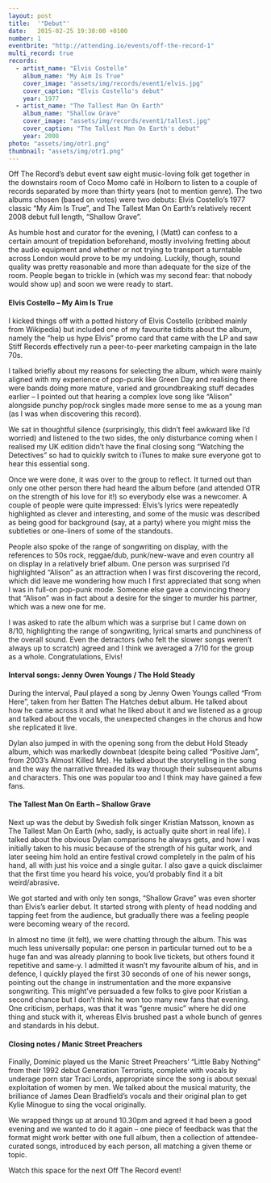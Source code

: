 ```yaml
---
layout: post
title:  '"Debut"'
date:   2015-02-25 19:30:00 +0100
number: 1
eventbrite: "http://attending.io/events/off-the-record-1"
multi_record: true
records:
  - artist_name: "Elvis Costello"
    album_name: "My Aim Is True"
    cover_image: "assets/img/records/event1/elvis.jpg"
    cover_caption: "Elvis Costello's debut"
    year: 1977
  - artist_name: "The Tallest Man On Earth"
    album_name: "Shallow Grave"
    cover_image: "assets/img/records/event1/tallest.jpg"
    cover_caption: "The Tallest Man On Earth's debut"
    year: 2008
photo: "assets/img/otr1.png"
thumbnail: "assets/img/otr1.png"
---
```


Off The Record’s debut event saw eight music-loving folk get together in the downstairs room of Coco Momo café in Holborn to listen to a couple of records separated by more than thirty years (not to mention genre). The two albums chosen (based on votes) were two debuts: Elvis Costello’s 1977 classic “My Aim Is True”, and The Tallest Man On Earth’s relatively recent 2008 debut full length, “Shallow Grave”.

As humble host and curator for the evening, I (Matt) can confess to a certain amount of trepidation beforehand, mostly involving fretting about the audio equipment and whether or not trying to transport a turntable across London would prove to be my undoing. Luckily, though, sound quality was pretty reasonable and more than adequate for the size of the room. People began to trickle in (which was my second fear: that nobody would show up) and soon we were ready to start. 

#### Elvis Costello &ndash; My Aim Is True

I kicked things off with a potted history of Elvis Costello (cribbed mainly from Wikipedia) but included one of my favourite tidbits about the album, namely the “help us hype Elvis” promo card that came with the LP and saw Stiff Records effectively run a peer-to-peer marketing campaign in the late 70s.

I talked briefly about my reasons for selecting the album, which were mainly aligned with my experience of pop-punk like Green Day and realising there were bands doing more mature, varied and groundbreaking stuff decades earlier – I pointed out that hearing a complex love song like “Alison” alongside punchy pop/rock singles made more sense to me as a young man (as I was when discovering this record).

We sat in thoughtful silence (surprisingly, this didn’t feel awkward like I’d worried) and listened to the two sides, the only disturbance coming when I realised my UK edition didn’t have the final closing song “Watching the Detectives” so had to quickly switch to iTunes to make sure everyone got to hear this essential song.

Once we were done, it was over to the group to reflect. It turned out than only one other person there had heard the album before (and attended OTR on the strength of his love for it!) so everybody else was a newcomer. A couple of people were quite impressed: Elvis’s lyrics were repeatedly highlighted as clever and interesting, and some of the music was described as being good for background (say, at a party) where you might miss the subtleties or one-liners of some of the standouts.

People also spoke of the range of songwriting on display, with the references to 50s rock, reggae/dub, punk/new-wave and even country all on display in a relatively brief album. One person was surprised I’d highlighted “Alison” as an attraction when I was first discovering the record, which did leave me wondering how much I first appreciated that song when I was in full-on pop-punk mode. Someone else gave a convincing theory that “Alison” was in fact about a desire for the singer to murder his partner, which was a new one for me.

I was asked to rate the album which was a surprise but I came down on 8/10, highlighting the range of songwriting, lyrical smarts and punchiness of the overall sound. Even the detractors (who felt the slower songs weren’t always up to scratch) agreed and I think we averaged a 7/10 for the group as a whole. Congratulations, Elvis!

#### Interval songs: Jenny Owen Youngs / The Hold Steady

During the interval, Paul played a song by Jenny Owen Youngs called “From Here”, taken from her Batten The Hatches debut album. He talked about how he came across it and what he liked about it and we listened as a group and talked about the vocals, the unexpected changes in the chorus and how she replicated it live.

Dylan also jumped in with the opening song from the debut Hold Steady album, which was markedly downbeat (despite being called “Positive Jam”, from 2003’s Almost Killed Me). He talked about the storytelling in the song and the way the narrative threaded its way through their subsequent albums and characters. This one was popular too and I think may have gained a few fans.

#### The Tallest Man On Earth &ndash; Shallow Grave

Next up was the debut by Swedish folk singer Kristian Matsson, known as The Tallest Man On Earth (who, sadly, is actually quite short in real life). I talked about the obvious Dylan comparisons he always gets, and how I was initially taken to his music because of the strength of his guitar work, and later seeing him hold an entire festival crowd completely in the palm of his hand, all with just his voice and a single guitar. I also gave a quick disclaimer that the first time you heard his voice, you’d probably find it a bit weird/abrasive.

We got started and with only ten songs, “Shallow Grave” was even shorter than Elvis’s earlier debut. It started strong with plenty of head nodding and tapping feet from the audience, but gradually there was a feeling people were becoming weary of the record.

In almost no time (it felt), we were chatting through the album. This was much less universally popular: one person in particular turned out to be a huge fan and was already planning to book live tickets, but others found it repetitive and same-y. I admitted it wasn’t my favourite album of his, and in defence, I quickly played the first 30 seconds of one of his newer songs, pointing out the change in instrumentation and the more expansive songwriting. This might’ve persuaded a few folks to give poor Kristian a second chance but I don’t think he won too many new fans that evening. One criticism, perhaps, was that it was “genre music” where he did one thing and stuck with it, whereas Elvis brushed past a whole bunch of genres and standards in his debut.

#### Closing notes / Manic Street Preachers

Finally, Dominic played us the Manic Street Preachers’ “Little Baby Nothing” from their 1992 debut Generation Terrorists, complete with vocals by underage porn star Traci Lords, appropriate since the song is about sexual exploitation of women by men. We talked about the musical maturity, the brilliance of James Dean Bradfield’s vocals and their original plan to get Kylie Minogue to sing the vocal originally.

We wrapped things up at around 10.30pm and agreed it had been a good evening and we wanted to do it again – one piece of feedback was that the format might work better with one full album, then a collection of attendee-curated songs, introduced by each person, all matching a given theme or topic.

Watch this space for the next Off The Record event!